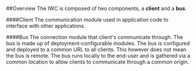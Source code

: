 ##Overview
The IWC is composed of two components, a **client** and a **bus**.

####Client
The communication module used in application code to interface with other applications.

####Bus
The connection module that client's communicate through. The bus is made up of deployment-configurable modules.
The bus is configured and deployed to a common URL to all clients. This however does not mean the bus is remote.
The bus runs locally to the end-user and is gathered via a common location to allow clients to communicate through a
common origin.